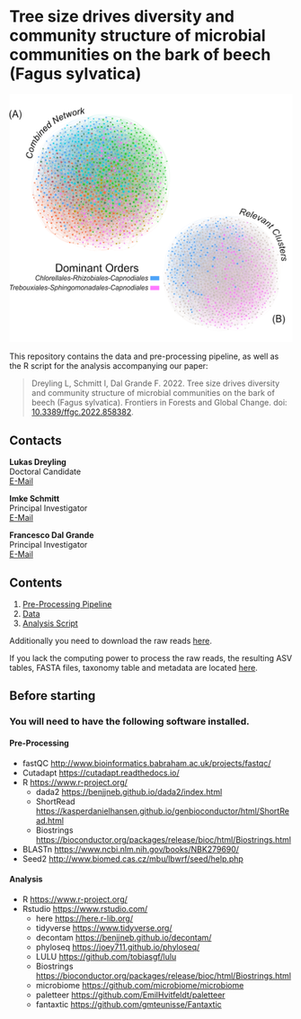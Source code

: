 # Tree size drives diversity and community structure of microbial communities on the bark of beech (Fagus sylvatica)
![networks](https://github.com/LukDrey/beech_micro_communities/blob/main/combined_network.png)

This repository contains the data and pre-processing pipeline, as well as the R script for the analysis accompanying our paper: 

> Dreyling L, Schmitt I, Dal Grande F. 2022. Tree size drives diversity and community structure of microbial communities on the bark of beech (Fagus sylvatica). Frontiers in Forests and Global Change. doi: [10.3389/ffgc.2022.858382](https://www.frontiersin.org/articles/10.3389/ffgc.2022.858382/abstract).

## Contacts

**Lukas Dreyling**  
Doctoral Candidate  
[E-Mail](mailto:lukas.dreyling@senckenberg.de)  

**Imke Schmitt**  
Principal Investigator  
[E-Mail](mailto:imke.schmitt@senckenberg.de)  

**Francesco Dal Grande**  
Principal Investigator  
[E-Mail](mailto:francesco.dalgrande@unipd.it)  

## Contents

1. [Pre-Processing Pipeline](01_processing_pipeline.txt)
2. [Data](02_Data.zip)
3. [Analysis Script](03_beech_micro_communities.R)

Additionally you need to download the raw reads [here](https://www.ncbi.nlm.nih.gov/bioproject/PRJNA819266).  

If you lack the computing power to process the raw reads, the resulting ASV tables, FASTA files, taxonomy table and metadata are located [here](02_Data.zip).  

## Before starting

### You will need to have the following software installed.

#### Pre-Processing 
* fastQC http://www.bioinformatics.babraham.ac.uk/projects/fastqc/
* Cutadapt https://cutadapt.readthedocs.io/
* R https://www.r-project.org/
    - dada2 https://benjjneb.github.io/dada2/index.html
    - ShortRead https://kasperdanielhansen.github.io/genbioconductor/html/ShortRead.html
    - Biostrings https://bioconductor.org/packages/release/bioc/html/Biostrings.html
* BLASTn https://www.ncbi.nlm.nih.gov/books/NBK279690/
* Seed2 http://www.biomed.cas.cz/mbu/lbwrf/seed/help.php

#### Analysis
* R https://www.r-project.org/
* Rstudio https://www.rstudio.com/
  - here https://here.r-lib.org/
  - tidyverse https://www.tidyverse.org/
  - decontam https://benjjneb.github.io/decontam/
  - phyloseq https://joey711.github.io/phyloseq/
  - LULU https://github.com/tobiasgf/lulu
  - Biostrings https://bioconductor.org/packages/release/bioc/html/Biostrings.html
  - microbiome https://github.com/microbiome/microbiome
  - paletteer https://github.com/EmilHvitfeldt/paletteer
  - fantaxtic https://github.com/gmteunisse/Fantaxtic

